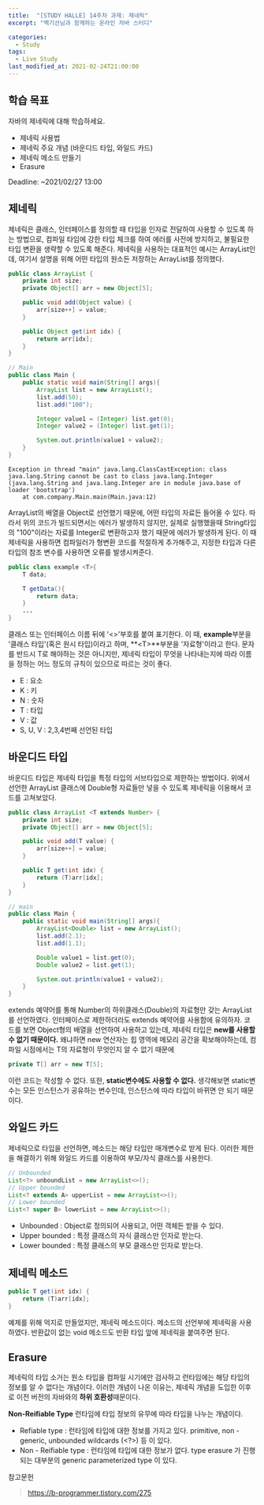 ```yaml
---
title:  "[STUDY HALLE] 14주차 과제: 제네릭"
excerpt: "백기선님과 함께하는 온라인 자바 스터디"

categories:
  - Study
tags:
  - Live Study
last_modified_at: 2021-02-24T21:00:00
---
```

## 학습 목표
자바의 제네릭에 대해 학습하세요.

- 제네릭 사용법
- 제네릭 주요 개념 (바운디드 타입, 와일드 카드)
- 제네릭 메소드 만들기
- Erasure

Deadline: ~2021/02/27 13:00

## 제네릭
제네릭은 클래스, 인터페이스를 정의할 때 타입을 인자로 전달하여 사용할 수 있도록 하는 방법으로, 컴파일 타임에 강한 타입 체크를 하여 에러를 사전에 방지하고, 불필요한 타입 변환을 생략할 수 있도록 해준다. 제네릭을 사용하는 대표적인 예시는 ArrayList인데, 여기서 설명을 위해 어떤 타입의 원소든 저장하는 ArrayList를 정의했다.

```java
public class ArrayList {
    private int size;
    private Object[] arr = new Object[5];

    public void add(Object value) {
        arr[size++] = value;
    }

    public Object get(int idx) {
        return arr[idx];
    }
}

// Main
public class Main {
    public static void main(String[] args){
        ArrayList list = new ArrayList();
        list.add(50);
        list.add("100");

        Integer value1 = (Integer) list.get(0);
        Integer value2 = (Integer) list.get(1);

        System.out.println(value1 + value2);
    }
}
```
```
Exception in thread "main" java.lang.ClassCastException: class java.lang.String cannot be cast to class java.lang.Integer (java.lang.String and java.lang.Integer are in module java.base of loader 'bootstrap')
	at com.company.Main.main(Main.java:12)
```
ArrayList의 배열을 Object로 선언했기 때문에, 어떤 타입의 자료든 들어올 수 있다. 따라서 위의 코드가 빌드되면서는 에러가 발생하지 않지만, 실제로 실행했을때 String타입의 "100"이라는 자료를 Integer로 변환하고자 했기 때문에 에러가 발생하게 된다. 이 때 제네릭을 사용하면 컴파일러가 형변환 코드를 적절하게 추가해주고, 지정한 타입과 다른 타입의 참조 변수를 사용하면 오류를 발생시켜준다.

```java
public class example <T>{
    T data;

    T getData(){
        return data;
    }
    ...
} 
``` 
클래스 또는 인터페이스 이름 뒤에 '<>'부호를 붙여 표기한다. 이 때, **example**부분을 '클래스 타입'(혹은 원시 타입)이라고 하며, **\<T\>**부분을 '자료형'이라고 한다. 문자를 반드시 T로 해야하는 것은 아니지만, 제네릭 타입이 무엇을 나타내는지에 따라 이름을 정하는 어느 정도의 규칙이 있으므로 따르는 것이 좋다.

- E : 요소
- K : 키
- N : 숫자
- T : 타입
- V : 값
- S, U, V : 2,3,4번째 선언된 타입  


## 바운디드 타입
바운디드 타입은 제네릭 타입을 특정 타입의 서브타입으로 제한하는 방법이다. 위에서 선언한 ArrayList 클래스에 Double형 자료들만 넣을 수 있도록 제네릭을 이용해서 코드를 고쳐보았다.

```java
public class ArrayList <T extends Number> {
    private int size;
    private Object[] arr = new Object[5];

    public void add(T value) {
        arr[size++] = value;
    }

    public T get(int idx) {
        return (T)arr[idx];
    }
}

// main
public class Main {
    public static void main(String[] args){
        ArrayList<Double> list = new ArrayList();
        list.add(2.1);
        list.add(1.1);

        Double value1 = list.get(0);
        Double value2 = list.get(1);

        System.out.println(value1 + value2);
    }
}
```
extends 예약어를 통해 Number의 하위클래스(Double)의 자료형만 갖는 ArrayList를 선언하였다. 인터페이스로 제한하더라도 extends 예약어를 사용함에 유의하자. 코드를 보면 Object형의 배열을 선언하여 사용하고 있는데, 제네릭 타입은 **new를 사용할 수 없기 때문이다.** 왜냐하면 new 연산자는 힙 영역에 메모리 공간을 확보해야하는데, 컴파일 시점에서는 T의 자료형이 무엇인지 알 수 없기 때문에
```java
private T[] arr = new T[5];
```
이런 코드는 작성할 수 없다. 또한, **static변수에도 사용할 수 없다.** 생각해보면 static변수는 모든 인스턴스가 공유하는 변수인데, 인스턴스에 따라 타입이 바뀌면 안 되기 때문이다.

## 와일드 카드
제네릭으로 타입을 선언하면, 메소드는 해당 타입만 매개변수로 받게 된다. 이러한 제한을 해결하기 위해 와일드 카드를 이용하여 부모/자식 클래스를 사용한다.
```java
// Unbounded
List<?> unboundList = new ArrayList<>();
// Upper bounded
List<? extends A> upperList = new ArrayList<>();
// Lower bounded
List<? super B> lowerList = new ArrayList<>();
```

- Unbounded : Object로 정의되어 사용되고, 어떤 객체든 받을 수 있다.
- Upper bounded : 특정 클래스의 자식 클래스만 인자로 받는다.
- Lower bounded : 특정 클래스의 부모 클래스만 인자로 받는다.

## 제네릭 메소드
```java
public T get(int idx) {
    return (T)arr[idx];
}
```
예제를 위해 억지로 만들었지만, 제네릭 메소드이다. 메소드의 선언부에 제네릭을 사용하였다. 반환값이 없는 void 메소드도 반환 타입 앞에 제네릭을 붙여주면 된다.

## Erasure
제네릭의 타입 소거는 원소 타입을 컴파일 시기에만 검사하고 런타임에는 해당 타입의 정보를 알 수 없다는 개념이다. 이러한 개념이 나온 이유는, 제네릭 개념을 도입한 이후로 이전 버전의 자바와의 **하위 호환성**때문이다.  
  
**Non-Reifiable Type**
런타임에 타입 정보의 유무에 따라 타입을 나누는 개념이다.

- Refiable type : 런타임에 타입에 대한 정보를 가지고 있다. primitive, non - generic, unbounded wildcards (<?>) 등 이 있다.
- Non - Reifiable type : 런타임에 타입에 대한 정보가 없다. type erasure 가 진행되는 대부분의 generic parameterized type 이 있다.

참고문헌
> https://b-programmer.tistory.com/275  

